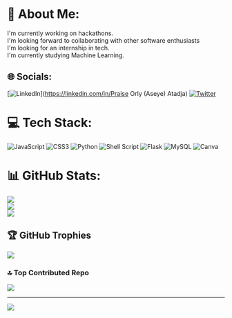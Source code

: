 # 💫 About Me:
I'm currently working on hackathons.<br>I'm looking forward to collaborating with other software enthusiasts<br>I'm looking for an internship in tech.<br>I'm currently studying Machine Learning.<br>


## 🌐 Socials:
[![LinkedIn](https://img.shields.io/badge/LinkedIn-%230077B5.svg?logo=linkedin&logoColor=white)](https://linkedin.com/in/Praise Orly (Aseye) Atadja) [![Twitter](https://img.shields.io/badge/Twitter-%231DA1F2.svg?logo=Twitter&logoColor=white)](https://twitter.com/@orlyaseye) 

# 💻 Tech Stack:
![JavaScript](https://img.shields.io/badge/javascript-%23323330.svg?style=for-the-badge&logo=javascript&logoColor=%23F7DF1E) ![CSS3](https://img.shields.io/badge/css3-%231572B6.svg?style=for-the-badge&logo=css3&logoColor=white) ![Python](https://img.shields.io/badge/python-3670A0?style=for-the-badge&logo=python&logoColor=ffdd54) ![Shell Script](https://img.shields.io/badge/shell_script-%23121011.svg?style=for-the-badge&logo=gnu-bash&logoColor=white) ![Flask](https://img.shields.io/badge/flask-%23000.svg?style=for-the-badge&logo=flask&logoColor=white) ![MySQL](https://img.shields.io/badge/mysql-%2300f.svg?style=for-the-badge&logo=mysql&logoColor=white) ![Canva](https://img.shields.io/badge/Canva-%2300C4CC.svg?style=for-the-badge&logo=Canva&logoColor=white)
# 📊 GitHub Stats:
![](https://github-readme-stats.vercel.app/api?username=Praise-Atadja&theme=radical&hide_border=false&include_all_commits=false&count_private=false)<br/>
![](https://github-readme-streak-stats.herokuapp.com/?user=Praise-Atadja&theme=radical&hide_border=false)<br/>
![](https://github-readme-stats.vercel.app/api/top-langs/?username=Praise-Atadja&theme=radical&hide_border=false&include_all_commits=false&count_private=false&layout=compact)

## 🏆 GitHub Trophies
![](https://github-profile-trophy.vercel.app/?username=Praise-Atadja&theme=radical&no-frame=false&no-bg=true&margin-w=4)

### 🔝 Top Contributed Repo
![](https://github-contributor-stats.vercel.app/api?username=Praise-Atadja&limit=5&theme=dark&combine_all_yearly_contributions=true)

---
[![](https://visitcount.itsvg.in/api?id=Praise-Atadja&icon=0&color=0)](https://visitcount.itsvg.in)

<!-- Proudly created with GPRM ( https://gprm.itsvg.in ) -->
